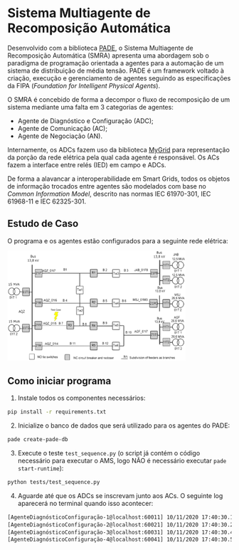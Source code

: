 # Sistema Multiagente de Recomposição Automática

Desenvolvido com a biblioteca [PADE](https://github.com/grei-ufc/pade), o Sistema Multiagente de Recomposição Automática (SMRA) apresenta uma abordagem sob o paradigma de programação orientada a agentes para a automação de um sistema de distribuição de média tensão. PADE é um framework voltado à criação, execução e gerenciamento de agentes seguindo as especificações da FIPA (_Foundation for Intelligent Physical Agents_). 

O SMRA é concebido de forma a decompor o fluxo de recomposição de um sistema mediante uma falta em 3 categorias de agentes:

- Agente de Diagnóstico e Configuração (ADC);
- Agente de Comunicação (AC);
- Agente de Negociação (AN).

Internamente, os ADCs fazem uso da biblioteca [MyGrid](https://github.com/grei-ufc/MyGrid) para representação da porção da rede elétrica pela qual cada agente é responsável. Os ACs fazem a interface entre relés (IED) em campo e ADCs.

De forma a alavancar a interoperabilidade em Smart Grids, todos os objetos de informação trocados entre agentes são modelados com base no _Common Information Model_, descrito nas normas IEC 61970-301, IEC 61968-11 e IEC 62325-301.


## Estudo de Caso

O programa e os agentes estão configurados para a seguinte rede elétrica:

<img src="./docs/images/aquiraz.svg" alt="Rede de Distribuição" width="400px" />


## Como iniciar programa

1. Instale todos os componentes necessários:
```bash
pip install -r requirements.txt
```

2. Inicialize o banco de dados que será utilizado para os agentes do PADE:
```bash
pade create-pade-db
```

3. Execute o teste `test_sequence.py` (o script já contém o código necessário para executar o AMS, logo NÃO é necessário executar `pade start-runtime`):
```bash
python tests/test_sequence.py
```

4. Aguarde até que os ADCs se inscrevam junto aos ACs. O seguinte log aparecerá no terminal quando isso acontecer:
```bash
[AgenteDiagnósticoConfiguração-1@localhost:60011] 10/11/2020 17:40:30.160 --> Inscrito em AgenteComunicação-1@localhost:60010
[AgenteDiagnósticoConfiguração-2@localhost:60021] 10/11/2020 17:40:30.221 --> Inscrito em AgenteComunicação-2@localhost:60020
[AgenteDiagnósticoConfiguração-3@localhost:60031] 10/11/2020 17:40:30.426 --> Inscrito em AgenteComunicação-3@localhost:60030
[AgenteDiagnósticoConfiguração-4@localhost:60041] 10/11/2020 17:40:30.525 --> Inscrito em AgenteComunicação-4@localhost:60040
```
